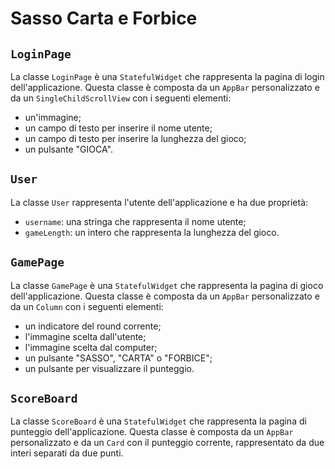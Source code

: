 # Sasso Carta e Forbice

## `LoginPage`

La classe `LoginPage` è una `StatefulWidget` che rappresenta la pagina di login dell'applicazione. Questa classe è composta da un `AppBar` personalizzato e da un `SingleChildScrollView` con i seguenti elementi:
- un'immagine;
- un campo di testo per inserire il nome utente;
- un campo di testo per inserire la lunghezza del gioco;
- un pulsante "GIOCA".

## `User`

La classe `User` rappresenta l'utente dell'applicazione e ha due proprietà:
- `username`: una stringa che rappresenta il nome utente;
- `gameLength`: un intero che rappresenta la lunghezza del gioco.

## `GamePage`

La classe `GamePage` è una `StatefulWidget` che rappresenta la pagina di gioco dell'applicazione. Questa classe è composta da un `AppBar` personalizzato e da un `Column` con i seguenti elementi:
- un indicatore del round corrente;
- l'immagine scelta dall'utente;
- l'immagine scelta dal computer;
- un pulsante "SASSO", "CARTA" o "FORBICE";
- un pulsante per visualizzare il punteggio.

## `ScoreBoard`

La classe `ScoreBoard` è una `StatefulWidget` che rappresenta la pagina di punteggio dell'applicazione. Questa classe è composta da un `AppBar` personalizzato e da un `Card` con il punteggio corrente, rappresentato da due interi separati da due punti.